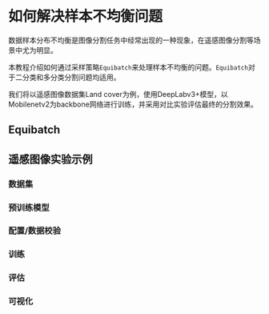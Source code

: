 # 如何解决样本不均衡问题

数据样本分布不均衡是图像分割任务中经常出现的一种现象，在遥感图像分割等场景中尤为明显。

本教程介绍如何通过采样策略`Equibatch`来处理样本不均衡的问题。`Equibatch`对于二分类和多分类分割问题均适用。

我们将以遥感图像数据集Land cover为例，使用DeepLabv3+模型，以Mobilenetv2为backbone网络进行训练，并采用对比实验评估最终的分割效果。

## Equibatch


## 遥感图像实验示例


### 数据集


### 预训练模型

### 配置/数据校验

### 训练

### 评估

### 可视化


